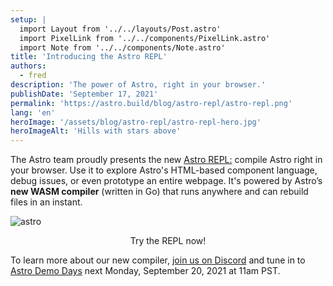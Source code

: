 ```yaml
---
setup: |
  import Layout from '../../layouts/Post.astro'
  import PixelLink from '../../components/PixelLink.astro'
  import Note from '../../components/Note.astro'
title: 'Introducing the Astro REPL'
authors: 
  - fred
description: 'The power of Astro, right in your browser.'
publishDate: 'September 17, 2021'
permalink: 'https://astro.build/blog/astro-repl/astro-repl.png'
lang: 'en'
heroImage: '/assets/blog/astro-repl/astro-repl-hero.jpg'
heroImageAlt: 'Hills with stars above'
---
```

The Astro team proudly presents the new [Astro REPL:](https://astro.build/play) compile Astro right in your browser. Use it to explore Astro's HTML-based component language, debug issues, or even prototype an entire webpage. It's powered by Astro’s **new WASM compiler** (written in Go) that runs anywhere and can rebuild files in an instant.

![astro](/assets/blog/astro-repl/astro-repl-screenshot.jpg)

<div style="display: flex; justify-content: center;">
  <PixelLink href="https://astro.build/play">Try the REPL now!</PixelLink>
</div>

<Note>

To learn more about our new compiler, [join us on Discord](https://astro.build/chat) and tune in to [Astro Demo Days](https://www.youtube.com/watch?v=-ExcBJrXOd8) next Monday, September 20, 2021 at 11am PST.

</Note>
